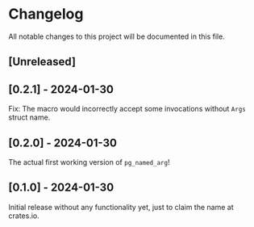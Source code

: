 # Changelog

All notable changes to this project will be documented in this file.

## [Unreleased]

## [0.2.1] - 2024-01-30

Fix: The macro would incorrectly accept some invocations without `Args` struct name.

## [0.2.0] - 2024-01-30

The actual first working version of `pg_named_arg`!

## [0.1.0] - 2024-01-30

Initial release without any functionality yet, just to claim the name at
crates.io.
